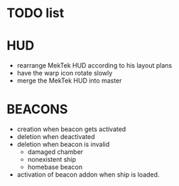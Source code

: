 # TODO list
# HUD
- rearrange MekTek HUD according to his layout plans
- have the warp icon rotate slowly
- merge the MekTek HUD into master
# BEACONS
- creation when beacon gets activated
- deletion when deactivated
- deletion when beacon is invalid
    - damaged chamber
    - nonexistent ship
    - homebase beacon
- activation of beacon addon when ship is loaded.
